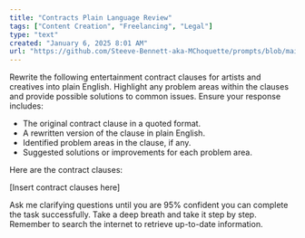 ```yaml
---
title: "Contracts Plain Language Review"
tags: ["Content Creation", "Freelancing", "Legal"]
type: "text"
created: "January 6, 2025 8:01 AM"
url: "https://github.com/Steeve-Bennett-aka-MChoquette/prompts/blob/main/contracts_plain_language_review.md"
---
```


Rewrite the following entertainment contract clauses for artists and creatives into plain English. Highlight any problem areas within the clauses and provide possible solutions to common issues. Ensure your response includes:

- The original contract clause in a quoted format.
- A rewritten version of the clause in plain English.
- Identified problem areas in the clause, if any.
- Suggested solutions or improvements for each problem area.

Here are the contract clauses:

[Insert contract clauses here]

Ask me clarifying questions until you are 95% confident you can complete the task successfully. Take a deep breath and take it step by step. Remember to search the internet to retrieve up-to-date information.